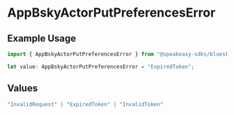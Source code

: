 # AppBskyActorPutPreferencesError

## Example Usage

```typescript
import { AppBskyActorPutPreferencesError } from "@speakeasy-sdks/bluesky/models/errors";

let value: AppBskyActorPutPreferencesError = "ExpiredToken";
```

## Values

```typescript
"InvalidRequest" | "ExpiredToken" | "InvalidToken"
```